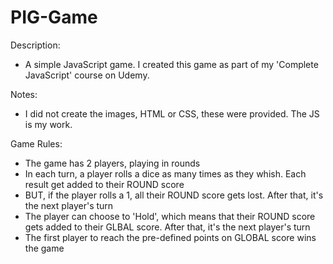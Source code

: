# PIG-Game
Description: 
- A simple JavaScript game. I created this game as part of my 'Complete JavaScript' course on Udemy. 

Notes: 
- I did not create the images, HTML or CSS, these were provided. The JS is my work.

Game Rules: 
- The game has 2 players, playing in rounds
- In each turn, a player rolls a dice as many times as they whish. Each result get added to their ROUND score
- BUT, if the player rolls a 1, all their ROUND score gets lost. After that, it's the next player's turn
- The player can choose to 'Hold', which means that their ROUND score gets added to their GLBAL score. After that, it's the next player's turn
- The first player to reach the pre-defined points on GLOBAL score wins the game
